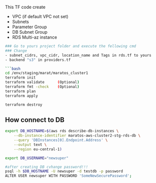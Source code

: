 This TF code create 
- VPC (if default VPC not set)
- Subnets 
- Parameter Group
- DB Subnet Group 
- RDS Multi-az instance 

```bash
### Go to yours project folder and execute the fellowing cmd
### Change 
- subnet_cidrs, vpc_cidr, location_name and Tags in rds.tf to yours
- backend "s3" in providers.tf

```bash
cd /env/staging/marat/maratos_cluster1  
terraform init 
terraform validate      (Optional)
terraform fmt -check    (Optional)
terraform plan
terraform apply

terraform destroy
```


## How connect to DB
```bash
export DB_HOSTNAME=$(aws rds describe-db-instances \
    --db-instance-identifier maratos-aws-cluster2-stg-rds-db \
    --query 'DBInstances[0].Endpoint.Address' \
    --output text \
    --region eu-central-1)

export DB_USERNAME="newsuper"

#after creating DB cvhange password!!!
psql -h $DB_HOSTNAME -U newsuper -d testdb -p password
ALTER USER newsuper WITH PASSWORD 'SomeNewSecurePassword';

```
